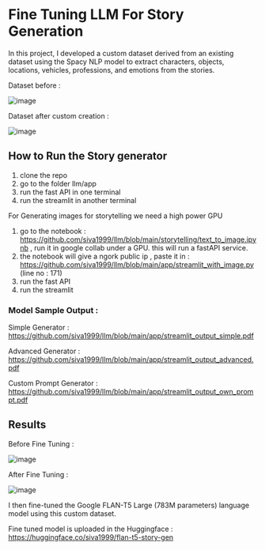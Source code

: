 # Fine Tuning LLM For Story Generation

In this project, I developed a custom dataset derived from an existing dataset using the Spacy NLP model to extract characters, objects, locations, vehicles, professions, and emotions from the stories. 

Dataset before :

![image](https://github.com/user-attachments/assets/5c2f15dc-8fd6-4f3c-a40b-ff0fb7b4d823)


Dataset after custom creation :

![image](https://github.com/user-attachments/assets/44fda2e4-796d-4871-a9e4-3bd0c0c287b6)


## How to Run the Story generator 

1. clone the repo 
2. go to the folder llm/app
3. run the fast API in one terminal
4. run the streamlit in another terminal

For Generating images for storytelling we need a high power GPU

1. go to the notebook : https://github.com/siva1999/llm/blob/main/storytelling/text_to_image.ipynb , run it in google collab under a GPU. this will run a fastAPI service.
2. the notebook will give a ngork public ip , paste it in : https://github.com/siva1999/llm/blob/main/app/streamlit_with_image.py  (line no : 171)
3. run the fast API 
4. run the streamlit

### Model Sample Output :


Simple Generator : https://github.com/siva1999/llm/blob/main/app/streamlit_output_simple.pdf

Advanced Generator : https://github.com/siva1999/llm/blob/main/app/streamlit_output_advanced.pdf

Custom Prompt Generator : https://github.com/siva1999/llm/blob/main/app/streamlit_output_own_prompt.pdf


## Results

Before Fine Tuning :

![image](https://github.com/user-attachments/assets/7f555319-7152-49df-87e0-7d437c5978f6)


After Fine Tuning :

![image](https://github.com/user-attachments/assets/e5eccf53-641a-400b-b877-5a05fad485d2)


I then fine-tuned the Google FLAN-T5 Large (783M parameters) language model using this custom dataset.

Fine tuned model is uploaded in the Huggingface : https://huggingface.co/siva1999/flan-t5-story-gen






